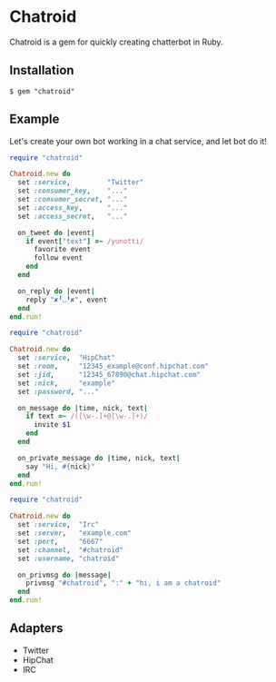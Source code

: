 # Chatroid
Chatroid is a gem for quickly creating chatterbot in Ruby.

## Installation

```
$ gem "chatroid"
```

## Example
Let's create your own bot working in a chat service, and let bot do it!

```ruby
require "chatroid"

Chatroid.new do
  set :service,         "Twitter"
  set :consumer_key,    "..."
  set :consumer_secret, "..."
  set :access_key,      "..."
  set :access_secret,   "..."

  on_tweet do |event|
    if event["text"] =~ /yunotti/
      favorite event
      follow event
    end
  end

  on_reply do |event|
    reply "✘╹◡╹✘", event
  end
end.run!
```

```ruby
require "chatroid"

Chatroid.new do
  set :service,  "HipChat"
  set :room,     "12345_example@conf.hipchat.com"
  set :jid,      "12345_67890@chat.hipchat.com"
  set :nick,     "example"
  set :password, "..."

  on_message do |time, nick, text|
    if text =~ /([\w-.]+@[\w-.]+)/
      invite $1
    end
  end

  on_private_message do |time, nick, text|
    say "Hi, #{nick}"
  end
end.run!
```

```ruby
require "chatroid"

Chatroid.new do
  set :service,  "Irc"
  set :server,   "example.com"
  set :port,     "6667"
  set :channel,  "#chatroid"
  set :username, "chatroid"

  on_privmsg do |message|
    privmsg "#chatroid", ":" + "hi, i am a chatroid"
  end
end.run!
```

## Adapters
* Twitter
* HipChat
* IRC
